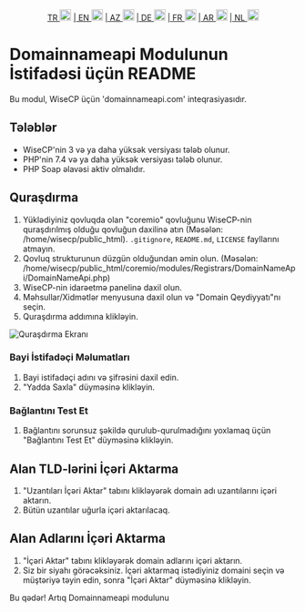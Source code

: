 <div align="center">  
  <a href="README.md"   >   TR <img style="padding-top: 8px" src="https://raw.githubusercontent.com/yammadev/flag-icons/master/png/TR.png" alt="TR" height="20" /></a>  
  <a href="README-EN.md"> | EN <img style="padding-top: 8px" src="https://raw.githubusercontent.com/yammadev/flag-icons/master/png/US.png" alt="EN" height="20" /></a>  
  <a href="README-AZ.md"> | AZ <img style="padding-top: 8px" src="https://raw.githubusercontent.com/yammadev/flag-icons/master/png/AZ.png" alt="AZ" height="20" /></a>  
  <a href="README-DE.md"> | DE <img style="padding-top: 8px" src="https://raw.githubusercontent.com/yammadev/flag-icons/master/png/DE.png" alt="DE" height="20" /></a>  
  <a href="README-FR.md"> | FR <img style="padding-top: 8px" src="https://raw.githubusercontent.com/yammadev/flag-icons/master/png/FR.png" alt="FR" height="20" /></a>  
  <a href="README-AR.md"> | AR <img style="padding-top: 8px" src="https://raw.githubusercontent.com/yammadev/flag-icons/master/png/AR.png" alt="AR" height="20" /></a>  
  <a href="README-NL.md"> | NL <img style="padding-top: 8px" src="https://raw.githubusercontent.com/yammadev/flag-icons/master/png/NL.png" alt="NL" height="20" /></a>  
</div>

# Domainnameapi Modulunun İstifadəsi üçün README

Bu modul, WiseCP üçün 'domainnameapi.com' inteqrasiyasıdır.


## Tələblər

- WiseCP'nin 3 və ya daha yüksək versiyası tələb olunur.
- PHP'nin 7.4 və ya daha yüksək versiyası tələb olunur.
- PHP Soap əlavəsi aktiv olmalıdır.

## Quraşdırma

1. Yüklədiyiniz qovluqda olan "coremio" qovluğunu WiseCP-nin quraşdırılmış olduğu qovluğun daxilinə atın (Məsələn: /home/wisecp/public_html). `.gitignore`, `README.md`, `LICENSE` fayllarını atmayın.
2. Qovluq strukturunun düzgün olduğundan əmin olun. (Məsələn: /home/wisecp/public_html/coremio/modules/Registrars/DomainNameApi/DomainNameApi.php)
3. WiseCP-nin idarəetmə panelinə daxil olun.
4. Məhsullar/Xidmətlər menyusuna daxil olun və "Domain Qeydiyyatı"nı seçin.
5. Quraşdırma addımına klikləyin.

![Quraşdırma Ekranı](https://github.com/domainreseller/wisecp-dna/assets/118720541/0cc8cca1-980e-4ae2-928a-28a809da87eb)

### Bayi İstifadəçi Məlumatları

1. Bayi istifadəçi adını və şifrəsini daxil edin.
2. "Yadda Saxla" düyməsinə klikləyin.

### Bağlantını Test Et

1. Bağlantını sorunsuz şəkildə qurulub-qurulmadığını yoxlamaq üçün "Bağlantını Test Et" düyməsinə klikləyin.

## Alan TLD-lərini İçəri Aktarma

1. "Uzantıları İçəri Aktar" tabını klikləyərək domain adı uzantılarını içəri aktarın.
2. Bütün uzantılar uğurla içəri aktarılacaq.

## Alan Adlarını İçəri Aktarma

1. "İçəri Aktar" tabını klikləyərək domain adlarını içəri aktarın.
2. Siz bir siyahı görəcəksiniz. İçəri aktarmaq istədiyiniz domaini seçin və müştəriyə təyin edin, sonra "İçəri Aktar" düyməsinə klikləyin.

Bu qədər! Artıq Domainnameapi modulunu
